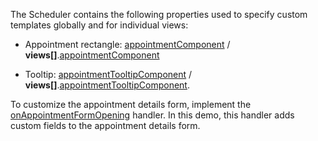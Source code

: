 The Scheduler contains the following properties used to specify custom templates globally and for individual views:

* Appointment rectangle: [appointmentComponent](/Documentation/ApiReference/UI_Components/dxScheduler/Configuration/#appointmentComponent) / **views[]**.[appointmentComponent](/Documentation/ApiReference/UI_Components/dxScheduler/Configuration/views/#appointmentComponent)

* Tooltip: [appointmentTooltipComponent](/Documentation/ApiReference/UI_Components/dxScheduler/Configuration/#appointmentTooltipComponent) / **views[]**.[appointmentTooltipComponent](/Documentation/ApiReference/UI_Components/dxScheduler/Configuration/views/#appointmentTooltipComponent).

To customize the appointment details form, implement the [onAppointmentFormOpening](/Documentation/ApiReference/UI_Components/dxScheduler/Configuration/#onAppointmentFormOpening) handler. In this demo, this handler adds custom fields to the appointment details form.
